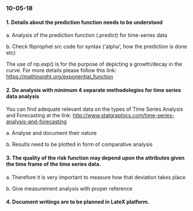 ### 10-05-18
#### 1. Details about the prediction function needs to be understood

a. Analysis of the prediction function (.predict) for time-series data
    
b. Check fbprophet src code for syntax ('alpha', how the prediction is done etc)
    
The use of np.exp() is for the purpose of depicting a growth/decay in the curve. For more details please follow this link: https://mathinsight.org/exponential_function

#### 2. Do analysis with minimum 4 separate methodologies for time series data analysis

You can find adequate relevant data on the types of Time Series Analysis and Forecasting at the link: http://www.statgraphics.com/time-series-analysis-and-forecasting

a. Analyse and document their nature
    
b. Results need to be plotted in form of comparative analysis

#### 3. The quality of the risk function may depend upon the attributes given the time frame of the time series data. 

a. Therefore it is very important to measure how that deviation takes place 
    
b. Give measurement analysis with proper reference

#### 4. Document writings are to be planned in LateX platform.
